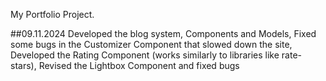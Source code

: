 My Portfolio Project.

##09.11.2024
Developed the blog system, Components and Models,
Fixed some bugs in the Customizer Component that slowed down the site,
Developed the Rating Component (works similarly to libraries like rate-stars),
Revised the Lightbox Component and fixed bugs
